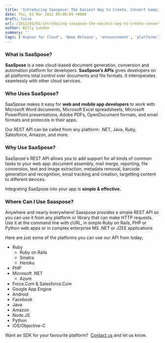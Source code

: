 ```yaml
---
title: 'Introducing Saaspose: The Easiest Way to Create, Convert &amp; Automate Documents in Cloud'
date: Thu, 01 Mar 2012 09:00:09 +0000
draft: false
url: /2012/03/01/introducing-saaspose-the-easiest-way-to-create-convert-automate-documents-in-the-cloud/
author: Billy Lundie
summary: ''
tags: ['Aspose for Cloud', 'News Release', 'announcement', 'platforms']
---
```


### What is SaaSpose?

**SaaSpose** is a new cloud-based document generation, conversion and automation platform for developers. **SaaSpose’s APIs** gives developers on all platforms total control over documents and file formats. It interoperates seamlessly with other cloud services.

### Who Uses SaaSpose?

SaaSpose makes it easy for **web and mobile app developers** to work with Microsoft Word documents, Microsoft Excel spreadsheets, Microsoft PowerPoint presentations, Adobe PDFs, OpenDocument formats, and email formats and protocols in their apps.

Our REST API can be called from any platform: .NET, Java, Ruby, Salesforce, Amazon, and more.

### Why Use SaaSpose?

SaaSpose's REST API allows you to add support for all kinds of common tasks to your web app: document assembly, mail merge, reporting, file conversion, text and image extraction, metadata removal, barcode generation and recognition, email tracking and creation, targetting content to different devices.

Integrating SaaSpose into your app is **simple & effective.**

### Where Can I Use Saaspose?

Anywhere and nearly everywhere! Saaspose provides a simple REST API so you can use it from any platform or library that can make HTTP requests. Use it at the command line with cURL, in simple Ruby on Rails, PHP or Python web apps or in complex enterprise MS .NET or J2EE applications.

Here are just some of the platforms you can use our API from today;

*   Ruby
    *   Ruby on Rails
    *   Sinatra
    *   Heroku
*   PHP
*   Microsoft .NET
    *   Azure
*   Force.Com & Salesforce.Com
*   Google App Engine
*   Android
*   Facebook
*   Java
*   Amazon
*   Node.JS
*   Python
*   iOS/Objective-C

Want an SDK for your favourite platform?  [Contact us][1] and let us know.




[1]: mailto://contact@saaspose.com



